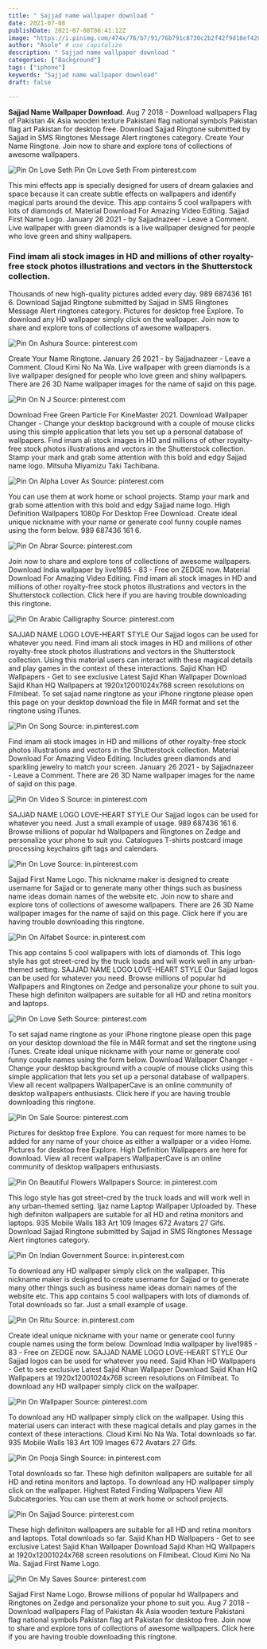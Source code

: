 ```yaml
---
title: " Sajjad name wallpaper download "
date: 2021-07-08
publishDate: 2021-07-08T08:41:12Z
image: "https://i.pinimg.com/474x/76/b7/91/76b791c8730c2b2f42f9d18ef4206e05.jpg"
author: "Asole" # use capitalize
description: " Sajjad name wallpaper download "
categories: ["Background"]
tags: ["iphone"]
keywords: "Sajjad name wallpaper download"
draft: false

---
```



**Sajjad Name Wallpaper Download**. Aug 7 2018 - Download wallpapers Flag of Pakistan 4k Asia wooden texture Pakistani flag national symbols Pakistan flag art Pakistan for desktop free. Download Sajjad Ringtone submitted by Sajjad in SMS Ringtones Message Alert ringtones category. Create Your Name Ringtone. Join now to share and explore tons of collections of awesome wallpapers.

![Pin On Love Seth](https://i.pinimg.com/originals/e0/eb/c8/e0ebc8e98c85f675fa86c6026a746ed2.jpg "Pin On Love Seth")
Pin On Love Seth From pinterest.com


This mini effects app is specially designed for users of dream galaxies and space because it can create subtle effects on wallpapers and identify magical parts around the device. This app contains 5 cool wallpapers with lots of diamonds of. Material Download For Amazing Video Editing. Sajjad First Name Logo. January 26 2021 - by Sajjadnazeer - Leave a Comment. Live wallpaper with green diamonds is a live wallpaper designed for people who love green and shiny wallpapers.

### Find imam ali stock images in HD and millions of other royalty-free stock photos illustrations and vectors in the Shutterstock collection.

Thousands of new high-quality pictures added every day. 989 687436 161 6. Download Sajjad Ringtone submitted by Sajjad in SMS Ringtones Message Alert ringtones category. Pictures for desktop free Explore. To download any HD wallpaper simply click on the wallpaper. Join now to share and explore tons of collections of awesome wallpapers.


![Pin On Ashura](https://i.pinimg.com/originals/59/52/a3/5952a3f1595750e7c26a35409b9b00a3.jpg "Pin On Ashura")
Source: pinterest.com

Create Your Name Ringtone. January 26 2021 - by Sajjadnazeer - Leave a Comment. Cloud Kimi No Na Wa. Live wallpaper with green diamonds is a live wallpaper designed for people who love green and shiny wallpapers. There are 26 3D Name wallpaper images for the name of sajid on this page.

![Pin On N J](https://i.pinimg.com/originals/76/1b/7b/761b7b9ebe2eabbfcfd70a735001c4db.jpg "Pin On N J")
Source: pinterest.com

Download Free Green Particle For KineMaster 2021. Download Wallpaper Changer - Change your desktop background with a couple of mouse clicks using this simple application that lets you set up a personal database of wallpapers. Find imam ali stock images in HD and millions of other royalty-free stock photos illustrations and vectors in the Shutterstock collection. Stamp your mark and grab some attention with this bold and edgy Sajjad name logo. Mitsuha Miyamizu Taki Tachibana.

![Pin On Alpha Lover As](https://i.pinimg.com/736x/0b/b1/4f/0bb14fcd83430e8e22a9239cb457391b.jpg "Pin On Alpha Lover As")
Source: pinterest.com

You can use them at work home or school projects. Stamp your mark and grab some attention with this bold and edgy Sajjad name logo. High Definition Wallpapers 1080p For Desktop Free Download. Create ideal unique nickname with your name or generate cool funny couple names using the form below. 989 687436 161 6.

![Pin On Abrar](https://i.pinimg.com/originals/53/08/49/5308494b56270c73cc83ff3c9e0d768a.jpg "Pin On Abrar")
Source: pinterest.com

Join now to share and explore tons of collections of awesome wallpapers. Download India wallpaper by live1985 - 83 - Free on ZEDGE now. Material Download For Amazing Video Editing. Find imam ali stock images in HD and millions of other royalty-free stock photos illustrations and vectors in the Shutterstock collection. Click here if you are having trouble downloading this ringtone.

![Pin On Arabic Calligraphy](https://i.pinimg.com/originals/cf/f1/7a/cff17abcc8f5885f039d7ec9126f63a1.jpg "Pin On Arabic Calligraphy")
Source: pinterest.com

SAJJAD NAME LOGO LOVE-HEART STYLE Our Sajjad logos can be used for whatever you need. Find imam ali stock images in HD and millions of other royalty-free stock photos illustrations and vectors in the Shutterstock collection. Using this material users can interact with these magical details and play games in the context of these interactions. Sajid Khan HD Wallpapers - Get to see exclusive Latest Sajid Khan Wallpaper Download Sajid Khan HQ Wallpapers at 1920x12001024x768 screen resolutions on Filmibeat. To set sajad name ringtone as your iPhone ringtone please open this page on your desktop download the file in M4R format and set the ringtone using iTunes.

![Pin On Song](https://i.pinimg.com/236x/27/c0/a0/27c0a082fa8e8bc6e8f32bfa23d04d47.jpg "Pin On Song")
Source: in.pinterest.com

Find imam ali stock images in HD and millions of other royalty-free stock photos illustrations and vectors in the Shutterstock collection. Material Download For Amazing Video Editing. Includes green diamonds and sparkling jewelry to match your screen. January 26 2021 - by Sajjadnazeer - Leave a Comment. There are 26 3D Name wallpaper images for the name of sajid on this page.

![Pin On Video S](https://i.pinimg.com/564x/f4/a2/f1/f4a2f12c65bc6dffcf5789f67d093d11.jpg "Pin On Video S")
Source: in.pinterest.com

SAJJAD NAME LOGO LOVE-HEART STYLE Our Sajjad logos can be used for whatever you need. Just a small example of usage. 989 687436 161 6. Browse millions of popular hd Wallpapers and Ringtones on Zedge and personalize your phone to suit you. Catalogues T-shirts postcard image processing keychains gift tags and calendars.

![Pin On Love](https://i.pinimg.com/originals/88/05/0e/88050e0f9378b7fdfce8acff8533c223.jpg "Pin On Love")
Source: in.pinterest.com

Sajjad First Name Logo. This nickname maker is designed to create username for Sajjad or to generate many other things such as business name ideas domain names of the website etc. Join now to share and explore tons of collections of awesome wallpapers. There are 26 3D Name wallpaper images for the name of sajid on this page. Click here if you are having trouble downloading this ringtone.

![Pin On Alfabet](https://i.pinimg.com/736x/e8/3d/27/e83d270c8b6fccc3a97ad69425964dfe.jpg "Pin On Alfabet")
Source: in.pinterest.com

This app contains 5 cool wallpapers with lots of diamonds of. This logo style has got street-cred by the truck loads and will work well in any urban-themed setting. SAJJAD NAME LOGO LOVE-HEART STYLE Our Sajjad logos can be used for whatever you need. Browse millions of popular hd Wallpapers and Ringtones on Zedge and personalize your phone to suit you. These high definiton wallpapers are suitable for all HD and retina monitors and laptops.

![Pin On Love Seth](https://i.pinimg.com/originals/e0/eb/c8/e0ebc8e98c85f675fa86c6026a746ed2.jpg "Pin On Love Seth")
Source: pinterest.com

To set sajad name ringtone as your iPhone ringtone please open this page on your desktop download the file in M4R format and set the ringtone using iTunes. Create ideal unique nickname with your name or generate cool funny couple names using the form below. Download Wallpaper Changer - Change your desktop background with a couple of mouse clicks using this simple application that lets you set up a personal database of wallpapers. View all recent wallpapers WallpaperCave is an online community of desktop wallpapers enthusiasts. Click here if you are having trouble downloading this ringtone.

![Pin On Sale](https://i.pinimg.com/originals/89/3b/4b/893b4bb5a0bfab894aa2b380cea32d17.png "Pin On Sale")
Source: pinterest.com

Pictures for desktop free Explore. You can request for more names to be added for any name of your choice as either a wallpaper or a video Home. Pictures for desktop free Explore. High Definition Wallpapers are here for download. View all recent wallpapers WallpaperCave is an online community of desktop wallpapers enthusiasts.

![Pin On Beautiful Flowers Wallpapers](https://i.pinimg.com/564x/68/0c/7e/680c7e494672e9384c6f69bde8ef3761.jpg "Pin On Beautiful Flowers Wallpapers")
Source: in.pinterest.com

This logo style has got street-cred by the truck loads and will work well in any urban-themed setting. Ijaz name Laptop Wallpaper Uploaded by. These high definiton wallpapers are suitable for all HD and retina monitors and laptops. 935 Mobile Walls 183 Art 109 Images 672 Avatars 27 Gifs. Download Sajjad Ringtone submitted by Sajjad in SMS Ringtones Message Alert ringtones category.

![Pin On Indian Government](https://i.pinimg.com/originals/e8/41/13/e841130b99cac8215831ac8242ddda7c.jpg "Pin On Indian Government")
Source: in.pinterest.com

To download any HD wallpaper simply click on the wallpaper. This nickname maker is designed to create username for Sajjad or to generate many other things such as business name ideas domain names of the website etc. This app contains 5 cool wallpapers with lots of diamonds of. Total downloads so far. Just a small example of usage.

![Pin On Ritu](https://i.pinimg.com/originals/45/06/cd/4506cd40ec82e2557299a11e0948c9cd.jpg "Pin On Ritu")
Source: in.pinterest.com

Create ideal unique nickname with your name or generate cool funny couple names using the form below. Download India wallpaper by live1985 - 83 - Free on ZEDGE now. SAJJAD NAME LOGO LOVE-HEART STYLE Our Sajjad logos can be used for whatever you need. Sajid Khan HD Wallpapers - Get to see exclusive Latest Sajid Khan Wallpaper Download Sajid Khan HQ Wallpapers at 1920x12001024x768 screen resolutions on Filmibeat. To download any HD wallpaper simply click on the wallpaper.

![Pin On Wallpaper](https://i.pinimg.com/originals/1b/58/e7/1b58e758c5773e2a2cedbba5cc2dd058.jpg "Pin On Wallpaper")
Source: pinterest.com

To download any HD wallpaper simply click on the wallpaper. Using this material users can interact with these magical details and play games in the context of these interactions. Cloud Kimi No Na Wa. Total downloads so far. 935 Mobile Walls 183 Art 109 Images 672 Avatars 27 Gifs.

![Pin On Pooja Singh](https://i.pinimg.com/564x/5f/1f/6f/5f1f6f74ef6bd5df662978c0b718a149.jpg "Pin On Pooja Singh")
Source: in.pinterest.com

Total downloads so far. These high definiton wallpapers are suitable for all HD and retina monitors and laptops. To download any HD wallpaper simply click on the wallpaper. Highest Rated Finding Wallpapers View All Subcategories. You can use them at work home or school projects.

![Pin On Sajjad](https://i.pinimg.com/originals/7a/81/bf/7a81bf3e3a83e4f1da34023e849fb2ca.png "Pin On Sajjad")
Source: pinterest.com

These high definiton wallpapers are suitable for all HD and retina monitors and laptops. Total downloads so far. Sajid Khan HD Wallpapers - Get to see exclusive Latest Sajid Khan Wallpaper Download Sajid Khan HQ Wallpapers at 1920x12001024x768 screen resolutions on Filmibeat. Cloud Kimi No Na Wa. Sajjad First Name Logo.

![Pin On My Saves](https://i.pinimg.com/474x/76/b7/91/76b791c8730c2b2f42f9d18ef4206e05.jpg "Pin On My Saves")
Source: pinterest.com

Sajjad First Name Logo. Browse millions of popular hd Wallpapers and Ringtones on Zedge and personalize your phone to suit you. Aug 7 2018 - Download wallpapers Flag of Pakistan 4k Asia wooden texture Pakistani flag national symbols Pakistan flag art Pakistan for desktop free. Join now to share and explore tons of collections of awesome wallpapers. Click here if you are having trouble downloading this ringtone.

